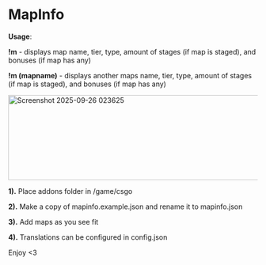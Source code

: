 # MapInfo

**Usage**:

**!m** - displays map name, tier, type, amount of stages (if map is staged), and bonuses (if map has any)

**!m (mapname)** - displays another maps name, tier, type, amount of stages (if map is staged), and bonuses (if map has any)


<img width="644" height="172" alt="Screenshot 2025-09-26 023625" src="https://github.com/user-attachments/assets/584b8981-7471-4321-9250-63fc24b3c37c" />


**1).** Place addons folder in /game/csgo

**2).** Make a copy of mapinfo.example.json and rename it to mapinfo.json

**3).** Add maps as you see fit

**4).** Translations can be configured in config.json

Enjoy <3
